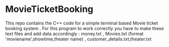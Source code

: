 # MovieTicketBooking
This repo contains the C++ code for a simple terminal based Movie ticket booking system .
For this program to work correctly you have to make these text files and add data accordingly :
money.txt , Movies.txt (format 'moviename',showtime,theater name) , customer_details.txt,theater.txt
